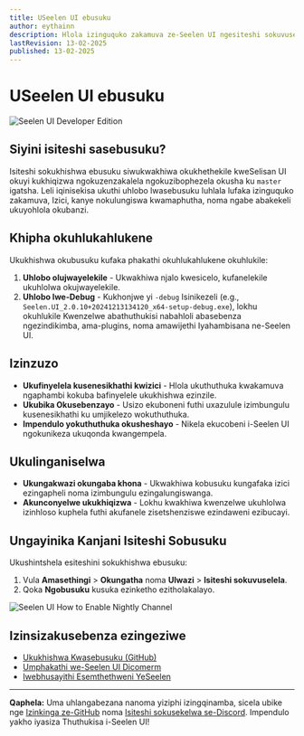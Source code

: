 ```yaml
---
title: USeelen UI ebusuku
author: eythainn
description: Hlola izinguquko zakamuva ze-Seelen UI ngesiteshi sokuvuselela ebusuku!
lastRevision: 13-02-2025
published: 13-02-2025
---
```


# USeelen UI ebusuku

![Seelen UI Developer Edition](https://github.com/user-attachments/assets/76634b49-7b09-4ef2-9643-e93542309f5d)

## Siyini isiteshi sasebusuku?

Isiteshi sokukhishwa ebusuku siwukwakhiwa okukhethekile kweSelisan UI okuyi
kukhiqizwa ngokuzenzakalela ngokuzibophezela okusha ku `master` igatsha. Leli
iqinisekisa ukuthi uhlobo lwasebusuku luhlala lufaka izinguquko zakamuva, Izici,
kanye nokulungiswa kwamaphutha, noma ngabe abakekeli ukuyohlola okubanzi.

## Khipha okuhlukahlukene

Ukukhishwa okubusuku kufaka phakathi okuhlukahlukene okuhlukile:

1. **Uhlobo olujwayelekile** - Ukwakhiwa njalo kwesicelo, kufanelekile ukuhlolwa
   okujwayelekile.
2. **Uhlobo lwe-Debug** - Kukhonjwe yi `-debug` Isinikezeli (e.g.,
   `Seelen.UI_2.0.10+20241213134120_x64-setup-debug.exe`), lokhu okuhlukile
   Kwenzelwe abathuthukisi nabahloli abasebenza ngezindikimba, ama-plugins, noma
   amawijethi Iyahambisana ne-Seelen UI.

## Izinzuzo

- **Ukufinyelela kusenesikhathi kwizici** - Hlola ukuthuthuka kwakamuva
  ngaphambi kokuba bafinyelele ukukhishwa ezinzile.
- **Ukubika Okusebenzayo** - Usizo ekuboneni futhi uxazulule izimbungulu
  kusenesikhathi ku umjikelezo wokuthuthuka.
- **Impendulo yokuthuthuka okusheshayo** - Nikela ekucobeni i-Seelen UI
  ngokunikeza ukuqonda kwangempela.

## Ukulinganiselwa

- **Ukungakwazi okungaba khona** - Ukwakhiwa kobusuku kungafaka izici
  ezingapheli noma izimbungulu ezingalungiswanga.
- **Akunconyelwe ukukhiqizwa** - Lokhu kwakhiwa kwenzelwe ukuhlolwa izinhloso
  kuphela futhi akufanele zisetshenziswe ezindaweni ezibucayi.

## Ungayinika Kanjani Isiteshi Sobusuku

Ukushintshela esiteshini sokukhishwa ebusuku:

1. Vula **Amasethingi** > **Okungatha** noma **Ulwazi** > **Isiteshi
   sokuvuselela**.
2. Qoka **Ngobusuku** kusuka ezinketho ezitholakalayo.

![Seelen UI How to Enable Nightly Channel](https://github.com/user-attachments/assets/ae88aeac-98cc-4424-a9e7-fb59740b694e)

## Izinsizakusebenza ezingeziwe

- [Ukukhishwa Kwasebusuku (GitHub)](https://github.com/eythaann/Seelen-UI/releases/tag/nightly)
- [Umphakathi we-Seelen UI Dicomerm](https://discord.gg/ABfASx5ZAJ)
- [Iwebhusayithi Esemthethweni YeSeelen](https://seelen.io)

---

**Qaphela:** Uma uhlangabezana nanoma yiziphi izingqinamba, sicela ubike nge
[Izinkinga ze-GitHub](https://github.com/eythaann/Seelen-UI/issues) noma
[Isiteshi sokusekelwa se-Discord](https://discord.gg/ABfASx5ZAJ). Impendulo
yakho iyasiza Thuthukisa i-Seelen UI!
